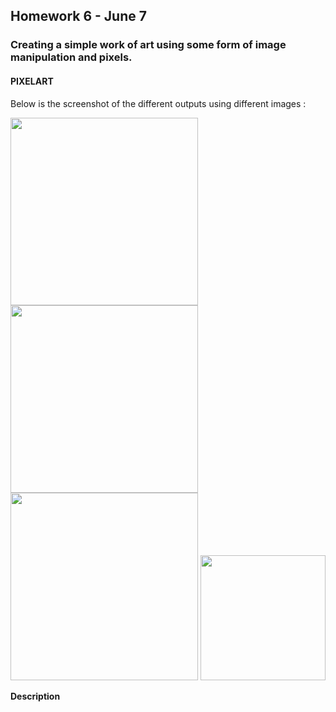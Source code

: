 ## Homework 6 - June 7

###  Creating a simple work of art using some form of image manipulation and pixels.

#### PIXELART

Below is the screenshot of the different outputs using different images :

<img src="https://github.com/ronit-singh/Intro_to_IM/blob/main/June%207/screenshot1.jpg" height="300"> <img src="https://github.com/ronit-singh/Intro_to_IM/blob/main/June%207/screenshot3.jpg" height="300"> <img src="https://github.com/ronit-singh/Intro_to_IM/blob/main/June%207/screenshot4.jpg" height="300"> <img src="https://github.com/ronit-singh/Intro_to_IM/blob/main/June%207/screenshot2.jpg" height="200">

**Description**





